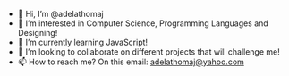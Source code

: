 - 👋 Hi, I’m @adelathomaj
- 👀 I’m interested in Computer Science, Programming Languages and Designing!
- 🌱 I’m currently learning JavaScript!
- 💞️ I’m looking to collaborate on different projects that will challenge me!
- 📫 How to reach me? On this email: adelathomaj@yahoo.com

